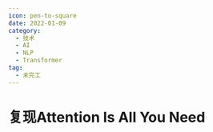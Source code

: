 ```yaml
---
icon: pen-to-square
date: 2022-01-09
category:
  - 技术
  - AI
  - NLP
  - Transformer
tag:
  - 未完工
---
```


# 复现Attention Is All You Need